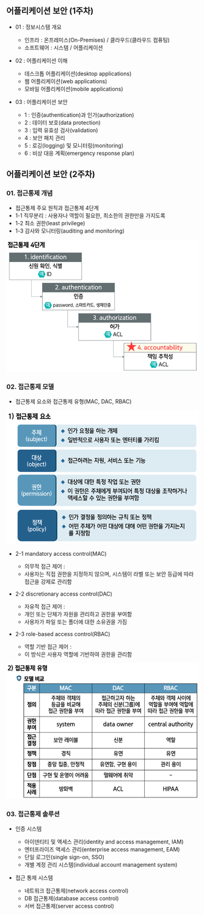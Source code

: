 
## 어플리케이션 보안 (1주차)
- 01 : 정보시스템 개요
    * 인프라 : 온프레미스(On-Premises) / 클라우드(클라우드 컴퓨팅)
    * 소프트웨어 : 시스템 / 어플리케이션


- 02 : 어플리케이션 이해
    * 데스크톱 어플리케이션(desktop applications)
    * 웹 어플리케이션(web applications)
    * 모바일 어플리케이션(mobile applications)


- 03 : 어플리케이션 보안
    * 1 : 인증(authentication)과 인가(authorization)
    * 2 : 데이터 보호(data protection)
    * 3 : 입력 유효성 검사(validation)
    * 4 : 보안 패치 관리
    * 5 : 로깅(logging) 및 모니터링(monitoring)
    * 6 : 비상 대응 계획(emergency response plan)

## 어플리케이션 보안 (2주차)

### 01. 접근통제 개념
- 접근통제 주요 원칙과 접근통제 4단계
- 1-1 직무분리 : 사용자나 역할이 필요한, 최소한의 권한만을 가지도록 
- 1-2 최소 권한(least privilege)
- 1-3 감사와 모니터링(auditing and monitoring)

![img.png](img/hycu/appSecurity0310v1.png)


### 02. 접근통제 모델
- 접근통제 요소와 접근통제 유형(MAC, DAC, RBAC)

![img_1.png](img/hycu/appSecurity0310v2.png)

- 2-1 mandatory access control(MAC)
  * 의무적 접근 제어 :
  * 사용자는 직접 권한을 지정하지 않으며,
    시스템이 라벨 또는 보안 등급에 따라 접근을 강제로 관리함

- 2-2 discretionary access control(DAC)
  * 자유적 접근 제어 : 
  * 개인 또는 단체가 자원을 관리하고 권한을 부여함
  * 사용자가 파일 또는 폴더에 대한 소유권을 가짐

- 2-3 role-based access control(RBAC)
  * 역할 기반 접근 제어 : 
  * 이 방식은 사용자 역할에 기반하여 권한을 관리함

![img_2.png](img/hycu/appSecurity0310v3.png)


### 03. 접근통제 솔루션
- 인증 시스템
  * 아이덴티티 및 액세스 관리(identity and access management, IAM)
  * 엔터프라이즈 액세스 관리(enterprise access management, EAM)
  * 단일 로그인(single sign-on, SSO)
  * 개별 계정 관리 시스템(individual account management system)

- 접근 통제 시스템 
  * 네트워크 접근통제(network access control)
  * DB 접근통제(database access control)
  * 서버 접근통제(server access control)